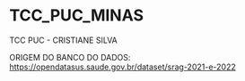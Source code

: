 # TCC_PUC_MINAS
TCC PUC - CRISTIANE SILVA

ORIGEM DO BANCO DO DADOS:
https://opendatasus.saude.gov.br/dataset/srag-2021-e-2022
